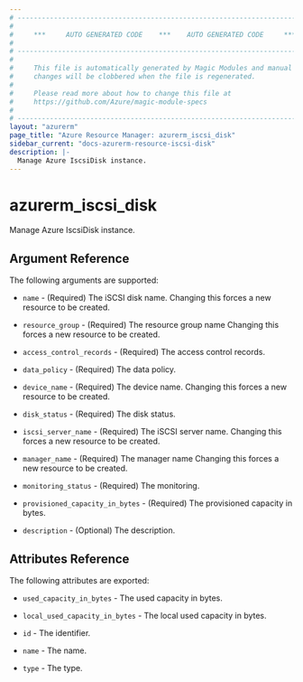 ```yaml
---
# ----------------------------------------------------------------------------
#
#     ***     AUTO GENERATED CODE    ***    AUTO GENERATED CODE     ***
#
# ----------------------------------------------------------------------------
#
#     This file is automatically generated by Magic Modules and manual
#     changes will be clobbered when the file is regenerated.
#
#     Please read more about how to change this file at
#     https://github.com/Azure/magic-module-specs
#
# ----------------------------------------------------------------------------
layout: "azurerm"
page_title: "Azure Resource Manager: azurerm_iscsi_disk"
sidebar_current: "docs-azurerm-resource-iscsi-disk"
description: |-
  Manage Azure IscsiDisk instance.
---
```


# azurerm_iscsi_disk

Manage Azure IscsiDisk instance.


## Argument Reference

The following arguments are supported:

* `name` - (Required) The iSCSI disk name. Changing this forces a new resource to be created.

* `resource_group` - (Required) The resource group name Changing this forces a new resource to be created.

* `access_control_records` - (Required) The access control records.

* `data_policy` - (Required) The data policy.

* `device_name` - (Required) The device name. Changing this forces a new resource to be created.

* `disk_status` - (Required) The disk status.

* `iscsi_server_name` - (Required) The iSCSI server name. Changing this forces a new resource to be created.

* `manager_name` - (Required) The manager name Changing this forces a new resource to be created.

* `monitoring_status` - (Required) The monitoring.

* `provisioned_capacity_in_bytes` - (Required) The provisioned capacity in bytes.

* `description` - (Optional) The description.

## Attributes Reference

The following attributes are exported:

* `used_capacity_in_bytes` - The used capacity in bytes.

* `local_used_capacity_in_bytes` - The local used capacity in bytes.

* `id` - The identifier.

* `name` - The name.

* `type` - The type.

